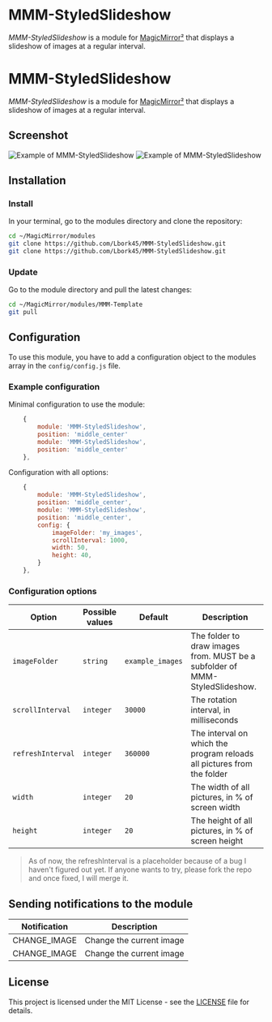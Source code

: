 # MMM-StyledSlideshow

*MMM-StyledSlideshow* is a module for [MagicMirror²](https://github.com/MagicMirrorOrg/MagicMirror) that displays a slideshow of images at a regular interval.
# MMM-StyledSlideshow

*MMM-StyledSlideshow* is a module for [MagicMirror²](https://github.com/MagicMirrorOrg/MagicMirror) that displays a slideshow of images at a regular interval.

## Screenshot

![Example of MMM-StyledSlideshow](./example_1.png)
![Example of MMM-StyledSlideshow](./example_1.png)

## Installation

### Install

In your terminal, go to the modules directory and clone the repository:

```bash
cd ~/MagicMirror/modules
git clone https://github.com/Lbork45/MMM-StyledSlideshow.git
git clone https://github.com/Lbork45/MMM-StyledSlideshow.git
```

### Update

Go to the module directory and pull the latest changes:

```bash
cd ~/MagicMirror/modules/MMM-Template
git pull
```

## Configuration

To use this module, you have to add a configuration object to the modules array in the `config/config.js` file.

### Example configuration

Minimal configuration to use the module:

```js
    {
        module: 'MMM-StyledSlideshow',
        position: 'middle_center'
        module: 'MMM-StyledSlideshow',
        position: 'middle_center'
    },
```

Configuration with all options:

```js
    {
        module: 'MMM-StyledSlideshow',
        position: 'middle_center',
        module: 'MMM-StyledSlideshow',
        position: 'middle_center',
        config: {
            imageFolder: 'my_images',
            scrollInterval: 1000,
            width: 50,
            height: 40,
        }
    },
```

### Configuration options

Option|Possible values|Default|Description
------|------|------|-----------
`imageFolder`|`string`|`example_images`|The folder to draw images from. MUST be a subfolder of MMM-StyledSlideshow.
`scrollInterval`|`integer`|`30000`|The rotation interval, in milliseconds
`refreshInterval`|`integer`|`360000`|The interval on which the program reloads all pictures from the folder
`width`|`integer`|`20`|The width of all pictures, in % of screen width
`height`|`integer`|`20`|The height of all pictures, in % of screen height

> As of now, the refreshInterval is a placeholder because of a bug I haven't figured out yet. If anyone wants to try, please fork the repo and once fixed, I will merge it. 

## Sending notifications to the module

Notification|Description
------|-----------
CHANGE_IMAGE|Change the current image
CHANGE_IMAGE|Change the current image

## License

This project is licensed under the MIT License - see the [LICENSE](LICENSE.md) file for details.